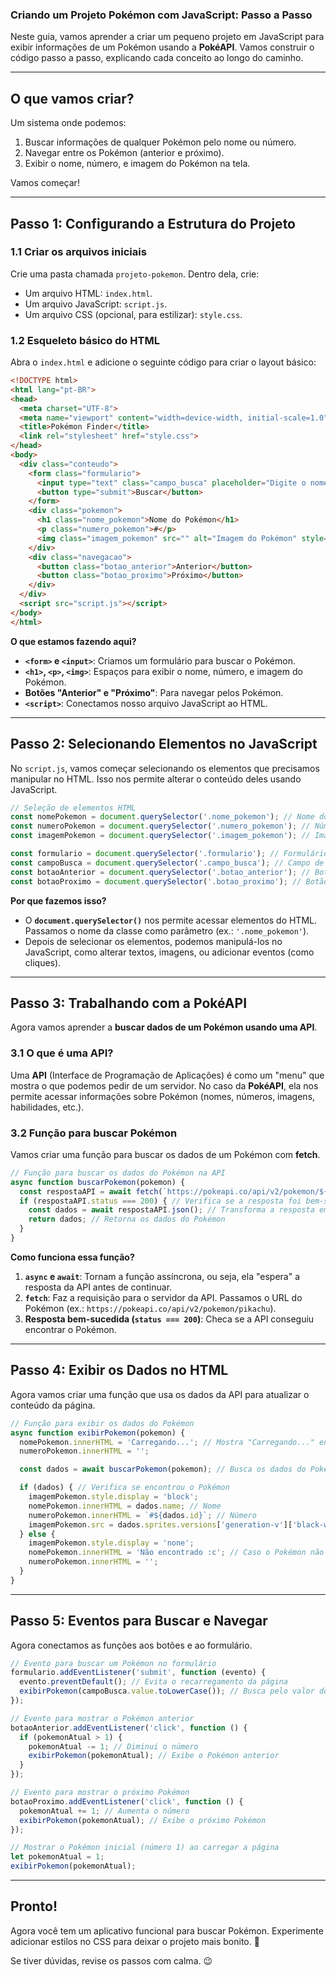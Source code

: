 ### Criando um Projeto Pokémon com JavaScript: Passo a Passo  

Neste guia, vamos aprender a criar um pequeno projeto em JavaScript para exibir informações de um Pokémon usando a **PokéAPI**. Vamos construir o código passo a passo, explicando cada conceito ao longo do caminho.  

---  

## O que vamos criar?  
Um sistema onde podemos:  
1. Buscar informações de qualquer Pokémon pelo nome ou número.  
2. Navegar entre os Pokémon (anterior e próximo).  
3. Exibir o nome, número, e imagem do Pokémon na tela.  

Vamos começar!  

---  

## Passo 1: Configurando a Estrutura do Projeto  

### 1.1 Criar os arquivos iniciais  
Crie uma pasta chamada `projeto-pokemon`. Dentro dela, crie:  
- Um arquivo HTML: `index.html`.  
- Um arquivo JavaScript: `script.js`.  
- Um arquivo CSS (opcional, para estilizar): `style.css`.  

### 1.2 Esqueleto básico do HTML  
Abra o `index.html` e adicione o seguinte código para criar o layout básico:  

```html
<!DOCTYPE html>
<html lang="pt-BR">
<head>
  <meta charset="UTF-8">
  <meta name="viewport" content="width=device-width, initial-scale=1.0">
  <title>Pokémon Finder</title>
  <link rel="stylesheet" href="style.css">
</head>
<body>
  <div class="conteudo">
    <form class="formulario">
      <input type="text" class="campo_busca" placeholder="Digite o nome ou número do Pokémon">
      <button type="submit">Buscar</button>
    </form>
    <div class="pokemon">
      <h1 class="nome_pokemon">Nome do Pokémon</h1>
      <p class="numero_pokemon">#</p>
      <img class="imagem_pokemon" src="" alt="Imagem do Pokémon" style="display: none;">
    </div>
    <div class="navegacao">
      <button class="botao_anterior">Anterior</button>
      <button class="botao_proximo">Próximo</button>
    </div>
  </div>
  <script src="script.js"></script>
</body>
</html>
```  

**O que estamos fazendo aqui?**  
- **`<form>` e `<input>`**: Criamos um formulário para buscar o Pokémon.  
- **`<h1>`, `<p>`, `<img>`**: Espaços para exibir o nome, número, e imagem do Pokémon.  
- **Botões "Anterior" e "Próximo"**: Para navegar pelos Pokémon.  
- **`<script>`**: Conectamos nosso arquivo JavaScript ao HTML.  

---  

## Passo 2: Selecionando Elementos no JavaScript  

No `script.js`, vamos começar selecionando os elementos que precisamos manipular no HTML. Isso nos permite alterar o conteúdo deles usando JavaScript.  

```javascript
// Seleção de elementos HTML
const nomePokemon = document.querySelector('.nome_pokemon'); // Nome do Pokémon
const numeroPokemon = document.querySelector('.numero_pokemon'); // Número do Pokémon
const imagemPokemon = document.querySelector('.imagem_pokemon'); // Imagem do Pokémon

const formulario = document.querySelector('.formulario'); // Formulário de busca
const campoBusca = document.querySelector('.campo_busca'); // Campo de busca
const botaoAnterior = document.querySelector('.botao_anterior'); // Botão "Anterior"
const botaoProximo = document.querySelector('.botao_proximo'); // Botão "Próximo"
```  

**Por que fazemos isso?**  
- O **`document.querySelector()`** nos permite acessar elementos do HTML. Passamos o nome da classe como parâmetro (ex.: `'.nome_pokemon'`).  
- Depois de selecionar os elementos, podemos manipulá-los no JavaScript, como alterar textos, imagens, ou adicionar eventos (como cliques).  

---  

## Passo 3: Trabalhando com a PokéAPI  

Agora vamos aprender a **buscar dados de um Pokémon usando uma API**.  

### 3.1 O que é uma API?  
Uma **API** (Interface de Programação de Aplicações) é como um "menu" que mostra o que podemos pedir de um servidor. No caso da **PokéAPI**, ela nos permite acessar informações sobre Pokémon (nomes, números, imagens, habilidades, etc.).  

### 3.2 Função para buscar Pokémon  
Vamos criar uma função para buscar os dados de um Pokémon com **fetch**.  

```javascript
// Função para buscar os dados do Pokémon na API
async function buscarPokemon(pokemon) {
  const respostaAPI = await fetch(`https://pokeapi.co/api/v2/pokemon/${pokemon}`);
  if (respostaAPI.status === 200) { // Verifica se a resposta foi bem-sucedida
    const dados = await respostaAPI.json(); // Transforma a resposta em JSON
    return dados; // Retorna os dados do Pokémon
  }
}
```  

**Como funciona essa função?**  
1. **`async` e `await`**: Tornam a função assíncrona, ou seja, ela "espera" a resposta da API antes de continuar.  
2. **`fetch`**: Faz a requisição para o servidor da API. Passamos o URL do Pokémon (ex.: `https://pokeapi.co/api/v2/pokemon/pikachu`).  
3. **Resposta bem-sucedida (`status === 200`)**: Checa se a API conseguiu encontrar o Pokémon.  

---  

## Passo 4: Exibir os Dados no HTML  

Agora vamos criar uma função que usa os dados da API para atualizar o conteúdo da página.  

```javascript
// Função para exibir os dados do Pokémon
async function exibirPokemon(pokemon) {
  nomePokemon.innerHTML = 'Carregando...'; // Mostra "Carregando..." enquanto busca os dados
  numeroPokemon.innerHTML = '';  

  const dados = await buscarPokemon(pokemon); // Busca os dados do Pokémon

  if (dados) { // Verifica se encontrou o Pokémon
    imagemPokemon.style.display = 'block'; 
    nomePokemon.innerHTML = dados.name; // Nome
    numeroPokemon.innerHTML = `#${dados.id}`; // Número
    imagemPokemon.src = dados.sprites.versions['generation-v']['black-white'].animated.front_default; // Imagem
  } else {
    imagemPokemon.style.display = 'none';
    nomePokemon.innerHTML = 'Não encontrado :c'; // Caso o Pokémon não exista
    numeroPokemon.innerHTML = '';
  }
}
```  

---  

## Passo 5: Eventos para Buscar e Navegar  

Agora conectamos as funções aos botões e ao formulário.  

```javascript
// Evento para buscar um Pokémon no formulário
formulario.addEventListener('submit', function (evento) {
  evento.preventDefault(); // Evita o recarregamento da página
  exibirPokemon(campoBusca.value.toLowerCase()); // Busca pelo valor do campo
});

// Evento para mostrar o Pokémon anterior
botaoAnterior.addEventListener('click', function () {
  if (pokemonAtual > 1) {
    pokemonAtual -= 1; // Diminui o número
    exibirPokemon(pokemonAtual); // Exibe o Pokémon anterior
  }
});

// Evento para mostrar o próximo Pokémon
botaoProximo.addEventListener('click', function () {
  pokemonAtual += 1; // Aumenta o número
  exibirPokemon(pokemonAtual); // Exibe o próximo Pokémon
});

// Mostrar o Pokémon inicial (número 1) ao carregar a página
let pokemonAtual = 1;
exibirPokemon(pokemonAtual);
```  

---  

## Pronto!  

Agora você tem um aplicativo funcional para buscar Pokémon. Experimente adicionar estilos no CSS para deixar o projeto mais bonito. 🎨  

Se tiver dúvidas, revise os passos com calma. 😉
